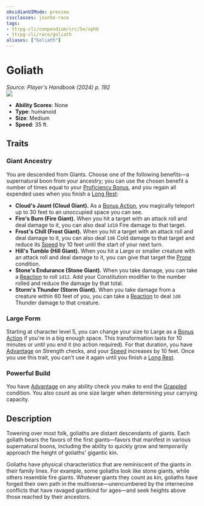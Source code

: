 ```yaml
---
obsidianUIMode: preview
cssclasses: json5e-race
tags:
- ttrpg-cli/compendium/src/5e/xphb
- ttrpg-cli/race/goliath
aliases: ["Goliath"]
---
```

# Goliath
*Source: Player's Handbook (2024) p. 192*  
![](2-Mechanics/CLI/races/img/goliath.webp#right)

- **Ability Scores**: None
- **Type**: humanoid
- **Size**: Medium
- **Speed**: 35 ft.

## Traits

### Giant Ancestry

You are descended from Giants. Choose one of the following benefits—a supernatural boon from your ancestry; you can use the chosen benefit a number of times equal to your [Proficiency Bonus](2-Mechanics/CLI/rules/variant-rules/proficiency-xphb.md), and you regain all expended uses when you finish a [Long Rest](2-Mechanics/CLI/rules/variant-rules/long-rest-xphb.md):

- **Cloud's Jaunt (Cloud Giant).** As a [Bonus Action](2-Mechanics/CLI/rules/variant-rules/bonus-action-xphb.md), you magically teleport up to 30 feet to an unoccupied space you can see.  
- **Fire's Burn (Fire Giant).** When you hit a target with an attack roll and deal damage to it, you can also deal `1d10` Fire damage to that target.  
- **Frost's Chill (Frost Giant).** When you hit a target with an attack roll and deal damage to it, you can also deal `1d6` Cold damage to that target and reduce its [Speed](2-Mechanics/CLI/rules/variant-rules/speed-xphb.md) by 10 feet until the start of your next turn.  
- **Hill's Tumble (Hill Giant).** When you hit a Large or smaller creature with an attack roll and deal damage to it, you can give that target the [Prone](2-Mechanics/CLI/rules/conditions.md#Prone) condition.  
- **Stone's Endurance (Stone Giant).** When you take damage, you can take a [Reaction](2-Mechanics/CLI/rules/variant-rules/reaction-xphb.md) to roll `1d12`. Add your Constitution modifier to the number rolled and reduce the damage by that total.  
- **Storm's Thunder (Storm Giant).** When you take damage from a creature within 60 feet of you, you can take a [Reaction](2-Mechanics/CLI/rules/variant-rules/reaction-xphb.md) to deal `1d8` Thunder damage to that creature.  

### Large Form

Starting at character level 5, you can change your size to Large as a [Bonus Action](2-Mechanics/CLI/rules/variant-rules/bonus-action-xphb.md) if you're in a big enough space. This transformation lasts for 10 minutes or until you end it (no action required). For that duration, you have [Advantage](2-Mechanics/CLI/rules/variant-rules/advantage-xphb.md) on Strength checks, and your [Speed](2-Mechanics/CLI/rules/variant-rules/speed-xphb.md) increases by 10 feet. Once you use this trait, you can't use it again until you finish a [Long Rest](2-Mechanics/CLI/rules/variant-rules/long-rest-xphb.md).

### Powerful Build

You have [Advantage](2-Mechanics/CLI/rules/variant-rules/advantage-xphb.md) on any ability check you make to end the [Grappled](2-Mechanics/CLI/rules/conditions.md#Grappled) condition. You also count as one size larger when determining your carrying capacity.

## Description

Towering over most folk, goliaths are distant descendants of giants. Each goliath bears the favors of the first giants—favors that manifest in various supernatural boons, including the ability to quickly grow and temporarily approach the height of goliaths' gigantic kin.

Goliaths have physical characteristics that are reminiscent of the giants in their family lines. For example, some goliaths look like stone giants, while others resemble fire giants. Whatever giants they count as kin, goliaths have forged their own path in the multiverse—unencumbered by the internecine conflicts that have ravaged giantkind for ages—and seek heights above those reached by their ancestors.